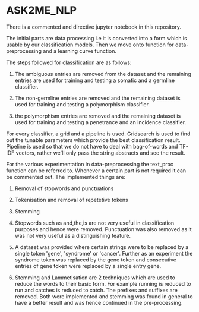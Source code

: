 # ASK2ME_NLP
There is a commented and directive jupyter notebook in this repository.

The initial parts are data processing i.e it is converted into a form which is usable by our classification models. Then we move onto function for data-preprocessing and a learning curve function. 

The steps followed for classification are as follows:
1. The ambiguous entries are removed from the dataset and the remaining entries are used for training and testing a somatic and a germline classifier.

2. The non-germline entries are removed and the remaining dataset is used for training and testing a polymorphism classifier.

3. the polymorphism entries are removed and the remaining dataset is used for training and testing a penetrance and an incidence classifier.

For every classifier, a grid and a pipeline is used. Gridsearch is used to find out the tunable parameters which provide the best classification result. Pipeline is used so that we do not have to deal with bag-of-words and TF-IDF vectors, rather we'll only pass the string abstracts and see the result.

For the various experimentation in data-preprocessing the text_proc function can be referred to. Whenever a certain part is not required it can be commented out. The implemented things are:

1. Removal of stopwords and punctuations
2. Tokenisation and removal of repetetive tokens
3. Stemming

1. Stopwords such as and,the,is are not very useful in classification purposes and hence were removed. Punctuation was also removed as it was not very useful as a distinguishing feature.

2. A dataset was provided where certain strings were to be replaced by a single token 'gene', 'syndrome' or 'cancer'. Further as an experiment the syndrome token was replaced by the gene token and consecutive entries of gene token were replaced by a single entry gene.

3. Stemming and Lammetisation are 2 techniques which are used to reduce the words to their basic form. For example running is reduced to run and catches is reduced to catch. The prefixes and suffixes are removed. Both were implemented and stemming was found in general to have a better result and was hence continued in the pre-processing. 
